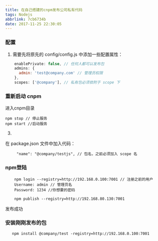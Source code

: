 ```yaml
---
title: 在自己搭建的cnpm发布公司私有代码
tags: Nodejs
abbrlink: 7cb6734b
date: 2017-11-25 22:30:05
---
```


### 配置
1. 需要先将原先的 config/config.js 中添加一些配置属性：
``` javascript
    enablePrivate: false, // 任何人都可以发布包
    admins: {
      admin: 'test@company.com' // 管理员权限
    },
    scopes: ['@company'], // 私有包必须依附于 scope 下
```
### 重新启动 cnpm
进入cnpm目录
```
npm stop // 停止服务
npm start //启动服务
```
3.
在 package.json 文件中加入代码：
```
     "name": "@company/testjs", // 包名，之前必须加入 scope 名
```

### npm登陆
```
    npm login --registry=http://192.168.0.100:7001 // 注册之前的用户
    Username: admin // 管理员名
    Password: 1234 //你想要的密码
```
```
    npm publish --registry=http://192.168.80.130:7001
```
发布成功

### 安装刚刚发布的包
```
   npm install @company/test -registry=http://192.168.0.100:7001
```
